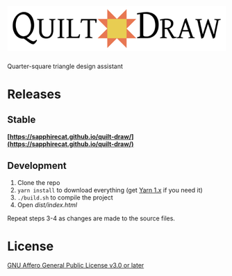 # ![Quilt Draw](src/logo.svg "Quilt Draw")

Quarter-square triangle design assistant

# Releases

## Stable

**[https://sapphirecat.github.io/quilt-draw/](https://sapphirecat.github.io/quilt-draw/)**

## Development

1. Clone the repo
2. `yarn install` to download everything
   (get [Yarn 1.x](https://classic.yarnpkg.com/) if you need it)
3. `./build.sh` to compile the project
4. Open _dist/index.html_

Repeat steps 3-4 as changes are made to the source files.

# License

[GNU Affero General Public License v3.0 or later](https://spdx.org/licenses/AGPL-3.0-or-later.html#licenseText)
